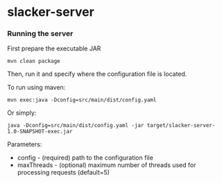 # slacker-server


### Running the server
First prepare the executable JAR
```
mvn clean package
```

Then, run it and specify where the configuration file is located.

To run using maven:
```
mvn exec:java -Dconfig=src/main/dist/config.yaml
```

Or simply:
```
java -Dconfig=src/main/dist/config.yaml -jar target/slacker-server-1.0-SNAPSHOT-exec.jar
```

Parameters:
* config - (required) path to the configuration file
* maxThreads - (optional) maximum number of threads used for processing requests (default=5)
